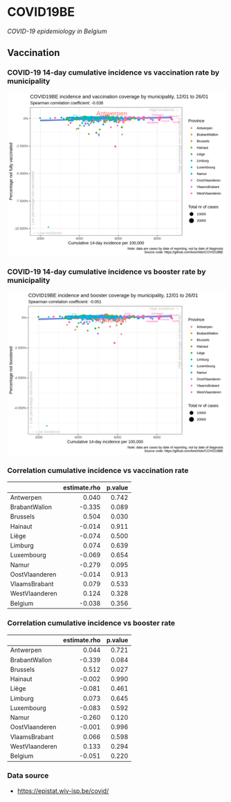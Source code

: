 
# COVID19BE

*COVID-19 epidemiology in Belgium*

## Vaccination

### COVID-19 14-day cumulative incidence vs vaccination rate by municipality

![](covid19be-vaccination.png)

### COVID-19 14-day cumulative incidence vs booster rate by municipality

![](covid19be-vaccination-booster.png)

### Correlation cumulative incidence vs vaccination rate

|                | estimate.rho | p.value |
| :------------- | -----------: | ------: |
| Antwerpen      |        0.040 |   0.742 |
| BrabantWallon  |      \-0.335 |   0.089 |
| Brussels       |        0.504 |   0.030 |
| Hainaut        |      \-0.014 |   0.911 |
| Liège          |      \-0.074 |   0.500 |
| Limburg        |        0.074 |   0.639 |
| Luxembourg     |      \-0.069 |   0.654 |
| Namur          |      \-0.279 |   0.095 |
| OostVlaanderen |      \-0.014 |   0.913 |
| VlaamsBrabant  |        0.079 |   0.533 |
| WestVlaanderen |        0.124 |   0.328 |
| Belgium        |      \-0.038 |   0.356 |

### Correlation cumulative incidence vs booster rate

|                | estimate.rho | p.value |
| :------------- | -----------: | ------: |
| Antwerpen      |        0.044 |   0.721 |
| BrabantWallon  |      \-0.339 |   0.084 |
| Brussels       |        0.512 |   0.027 |
| Hainaut        |      \-0.002 |   0.990 |
| Liège          |      \-0.081 |   0.461 |
| Limburg        |        0.073 |   0.645 |
| Luxembourg     |      \-0.083 |   0.592 |
| Namur          |      \-0.260 |   0.120 |
| OostVlaanderen |      \-0.001 |   0.996 |
| VlaamsBrabant  |        0.066 |   0.598 |
| WestVlaanderen |        0.133 |   0.294 |
| Belgium        |      \-0.051 |   0.220 |

### Data source

  - <https://epistat.wiv-isp.be/covid/>

